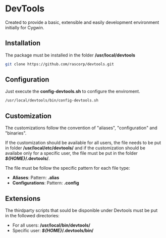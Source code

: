# DevTools

Created to provide a basic, extensible and easily development environment initially for Cygwin.

## Installation

The package must be installed in the folder **/usr/local/devtools**

```bash
git clone https://github.com/rascorp/devtools.git
```

## Configuration

Just execute the **config-devtools.sh** to configure the enviroment.

```bash
/usr/local/devtools/bin/config-devtools.sh
```

## Customization

The customizations follow the convention of "aliases", "configuration" and "binaries".

If the customization should be available for all users, the file needs to be put in folder **/usr/local/etc/devtools/**
and if the customization should be availabe only for a specific user, the file must be put in the folder **_${HOME}_/.devtools/**.

The file must be follow the specific pattern for each file type:

* **Aliases**: Pattern: <filename>**.alias**
* **Configurations**: Pattern: <filename>**.config**

## Extensions

The thirdparty scripts that sould be disponible under Devtools must be put in the followed directories:

* For all users: **/usr/local/bin/devtools/**
* Specific user: **_${HOME}_/.devtools/bin/**